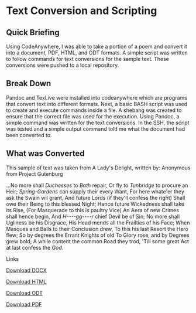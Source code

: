 # Text Conversion and Scripting

## Quick Briefing
Using CodeAnywhere, I was able to take a portion of a poem and convert it
into a document, PDF, HTML, and ODT formats. A simple script was written to follow commands
for text conversions for the sample text. These conversions were pushed to a local repository.

## Break Down
Pandoc and TexLive were installed into codeanywhere which are programs that convert text into 
different formats. Next, a basic BASH script was used to create and execute commands inside a file. 
A shebang was created to ensure that the correct file was used for the execution. Using Pandoc, a
simple command was written for the text conversions. In the SSH, the script was tested and a simple
output command told me what the document had been converted to. 

## What was Converted
This sample of text was taken from A Lady's Delight, written by: Anonymous from Project Gutenburg

...No more shall _Duchesses_ to _Bath_ repair,
  Or fly to _Tunbridge_ to procure an Heir;
  _Spring-Gardens_ can supply their every Want,
  For here whate'er they ask the Swain wil grant,
  And future Lords (if they'll confess the right)
  Shall owe their Being to this blessed Night;
  Hence future Wickedness shall take its Rise,
  (For Masquerade to this is paultry Vice)
  An Aera of new Crimes shall hence begin,
  And _H----gg----r_ chief Devil be of Sin;
  No more shall Ugliness be his Disgrace,
  His Head mends all the Frailties of his Face;
  When Masques and Balls to their Conclusion drew,
  To this his last Resort the Hero flew;
  So by degrees the Errant Knights of old
  To Glory rose, and by Degrees grew bold;
  A while content the common Road they trod,
  'Till some great Act at last confess the _God_.

Links

[Download DOCX](https://github.com/jacksotl/jacksotl-convert-documents/raw/master/poetry.docx)

[Download HTML](https://raw.githubusercontent.com/jacksotl/jacksotl-convert-documents/master/poetry.html)

[Download ODT](https://github.com/jacksotl/jacksotl-convert-documents/raw/master/poetry.odt)

[Download PDF](https://github.com/jacksotl/jacksotl-convert-documents/raw/master/poetry.pdf)
